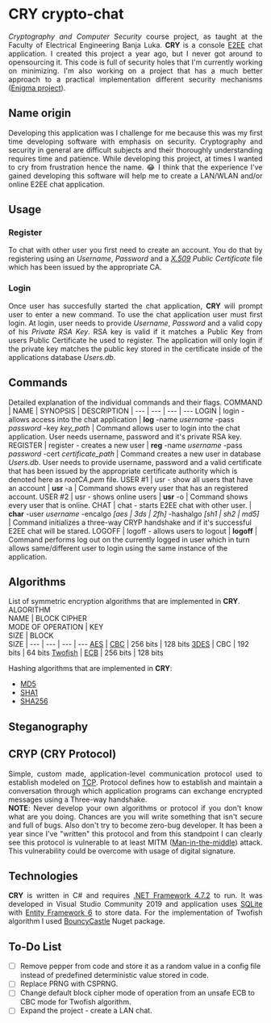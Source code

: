 # CRY crypto-chat
<p align="justify"><i>Cryptography and Computer Security</i> course project, as taught at the Faculty of Electrical Engineering Banja Luka. <b>CRY</b> is a console <a href="https://en.wikipedia.org/wiki/End-to-end_encryption">E2EE</a> chat application. I created this project a year ago, but I never got around to opensourcing it. This code is full of security holes that I'm currently working on minimizing. I'm also working on a project that has a much better approach to a practical implementation different security mechanisms (<a href="https://github.com/AleksaMCode/Enigma">Enigma project</a>).</p>

## Name origin
<p align="justify">Developing this application was I challenge for me because this was my first time developing software with emphasis on security. Cryptography and security in general are difficult subjects and their thoroughly understanding requires time and patience. While developing this project, at times I wanted to cry from frustration hence the name. 😂 I think that the experience I've gained developing this software will help me to create a LAN/WLAN and/or online E2EE chat application.</p>

## Usage
### Register
<p align="justify">To chat with other user you first need to create an account. You do that by registering using an <i>Username</i>, <i>Password</i> and a <i><a href="https://en.wikipedia.org/wiki/X.509">X.509</a> Public Certificate</i> file which has been issued by the appropriate CA.</p>

### Login
<p align="justify">Once user has succesfully started the chat application, <b>CRY</b> will prompt user to enter a new command. To use the chat application user must first login. At login, user needs to provide <i>Username</i>, <i>Password</i> and a valid copy of his <i>Private RSA Key</i>. RSA key is valid if it matches a Public Key from users Public Certificate he used to register. The application will only login if the private key matches the public key stored in the certificate inside of the applications database <i>Users.db</i>.</p>

## Commands
Detailed explanation of the individual commands and their flags.
COMMAND | NAME | SYNOPSIS | DESCRIPTION
| --- | --- | --- | ---
LOGIN | login - allows access into the chat application | **log** -name *username* -pass *password* -key *key_path* | Command allows user to login into the chat application. User needs username, password and it's private RSA key.
REGISTER | register - creates a new user | **reg** -name *username* -pass *password* -cert *certificate_path* | Command creates a new user in database *Users.db*. User needs to provide username, password and a valid certificate that has been issued by the appropriate certificate authority which is denoted here as *rootCA.pem* file.
USER #1 | usr - show all users that have an account | **usr** -a | Command shows every user that has an registered account.
USER #2 | usr - shows online users | **usr** -o | Command shows every user that is online.
CHAT | chat - starts E2EE chat with other user. | **char** -user *username* -encalgo *[aes \| 3ds \| 2fh]* -hashalgo *[sh1 \| sh2 \| md5]* | Command initializes a three-way CRYP handshake and if it's successful E2EE chat will be stared.
LOGOFF | logoff - allows users to logout | **logoff** | Command performs log out on the currently logged in user which in turn allows same/different user to login using the same instance of the application.

## Algorithms
List of symmetric encryption algorithms that are implemented in <b>CRY</b>.
ALGORITHM<br>NAME | BLOCK CIPHER<br>MODE OF OPERATION | KEY<br>SIZE | BLOCK<br>SIZE
| --- | --- | --- | ---
<a href="https://en.wikipedia.org/wiki/Advanced_Encryption_Standard">AES</a> | <a href="https://en.wikipedia.org/wiki/Block_cipher_mode_of_operation#Cipher_block_chaining_(CBC)">CBC</a> | 256 bits | 128 bits
<a href="https://en.wikipedia.org/wiki/Triple_DES">3DES</a> | CBC | 192 bits | 64 bits
<a href="https://www.schneier.com/academic/archives/1998/12/the_twofish_encrypti.html">Twofish</a> | <a href="https://en.wikipedia.org/wiki/Block_cipher_mode_of_operation#Electronic_codebook_(ECB)">ECB</a> | 256 bits | 128 bits

Hashing algorithms that are implemented in <b>CRY</b>:
 * <a href="https://en.wikipedia.org/wiki/MD5">MD5</a>
 * <a href="https://en.wikipedia.org/wiki/SHA-1">SHA1</a>
 * <a href="https://en.wikipedia.org/wiki/SHA-2">SHA256</a>

## Steganography

## CRYP (CRY Protocol)
<p align="justify">Simple, custom made, application-level communication protocol used to establish modeled on <a href="https://en.wikipedia.org/wiki/Transmission_Control_Protocol">TCP</a>. Protocol defines how to establish and maintain a conversation through which application programs can exchange encrypted messages using a Three-way handshake.<br>
<b>NOTE</b>: Never develop your own algorithms or protocol if you don't know what are you doing. Chances are you will write something that isn't secure and full of bugs. Also don't try to become zero-bug developer. It has been a year since I've "written" this protocol and from this standpoint I can clearly see this protocol is vulnerable to at least MITM (<a href="https://en.wikipedia.org/wiki/Man-in-the-middle_attack">Man-in-the-middle</a>) attack. This vulnerability could be overcome with usage of digital signature.</p>

## Technologies
<p align="justify"><b>CRY</b> is written in C# and requires <a href="https://dotnet.microsoft.com/download/dotnet-framework/thank-you/net472-web-installer">.NET Framework 4.7.2</a> to run. It was developed in Visual Studio Community 2019 and application uses <a href="https://www.sqlite.org/index.html">SQLite</a> with <a href="https://docs.microsoft.com/en-us/ef/ef6/">Entity Framework 6</a> to store data. For the implementation of Twofish algorithm I used <a href="https://en.wikipedia.org/wiki/Bouncy_Castle_(cryptography)">BouncyCastle</a> Nuget package.</p>

## To-Do List
- [ ] Remove pepper from code and store it as a random value in a config file instead of predefined deterministic value stored in code.
- [ ] Replace PRNG with CSPRNG.
- [ ] Change default block cipher mode of operation from an unsafe ECB to CBC mode for Twofish algorithm.
- [ ] Expand the project - create a LAN chat.
